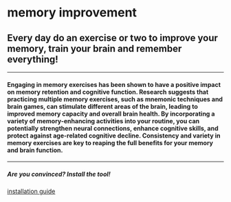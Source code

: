 
# **memory improvement** 
## **Every day do an exercise or two to improve your memory, train your brain and remember everything!** ##
----
#### Engaging in memory exercises has been shown to have a positive impact on memory retention and cognitive function. Research suggests that practicing multiple memory exercises, such as mnemonic techniques and brain games, can stimulate different areas of the brain, leading to improved memory capacity and overall brain health. By incorporating a variety of memory-enhancing activities into your routine, you can potentially strengthen neural connections, enhance cognitive skills, and protect against age-related cognitive decline. Consistency and variety in memory exercises are key to reaping the full benefits for your memory and brain function. 
---

##### **Are you convinced? Install the tool!**

[installation guide](/articles/article1) 

